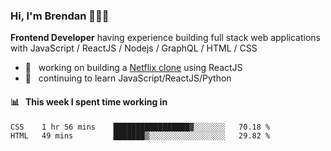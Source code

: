 ### Hi, I'm Brendan 👨🏻‍💻

<b>Frontend Developer</b> having experience building full stack web applications with JavaScript / ReactJS / Nodejs / GraphQL / HTML / CSS</p>

 - 🚀 	&nbsp; working on building a [Netflix clone](https://github.com/brendantfinn/netflix-clone) using ReactJS
 - 🌱 	&nbsp; continuing to learn JavaScript/ReactJS/Python

 
 
#### 📊 	&nbsp; This week I spent time working in
<!--START_SECTION:waka-->
```text
CSS    1 hr 56 mins    █████████████████▓░░░░░░░   70.18 % 
HTML   49 mins         ███████▒░░░░░░░░░░░░░░░░░   29.82 % 
```
<!--END_SECTION:waka-->
